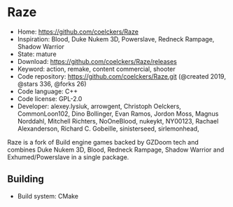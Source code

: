 # Raze

- Home: https://github.com/coelckers/Raze
- Inspiration: Blood, Duke Nukem 3D, Powerslave, Redneck Rampage, Shadow Warrior
- State: mature
- Download: https://github.com/coelckers/Raze/releases
- Keyword: action, remake, content commercial, shooter
- Code repository: https://github.com/coelckers/Raze.git (@created 2019, @stars 336, @forks 26)
- Code language: C++
- Code license: GPL-2.0
- Developer: alexey.lysiuk, arrowgent, Christoph Oelckers, CommonLoon102, Dino Bollinger, Evan Ramos, Jordon Moss, Magnus Norddahl, Mitchell Richters, NoOneBlood, nukeykt, NY00123, Rachael Alexanderson, Richard C. Gobeille, sinisterseed, sirlemonhead, ‮

Raze is a fork of Build engine games backed by GZDoom tech and combines Duke Nukem 3D, Blood, Redneck Rampage, Shadow Warrior and Exhumed/Powerslave in a single package.


## Building

- Build system: CMake
